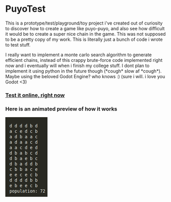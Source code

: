 # PuyoTest
This is a prototype/test/playground/toy project i've created out of curiosity to  discover how to create a game like puyo-puyo, and also see how difficult it would be to create a super nice chain in the game. This was not supposed to be a pretty copy of my work. This is literally just a bunch of code i wrote to 
test stuff.

I really want to implement a monte carlo search algorithm to generate efficient chains, instead of this crappy brute-force code implemented right now and i eventually will when i finish my college stuff. I dont plan to implement it using python in the future though (\*cough\* slow af \*cough\*). Maybe using the beloved Godot Engine? who knows :) (sure i will. i love you Godot <3)


### [Test it online, right now](https://repl.it/repls/FittingScentedBetaversion)


### Here is an animated preview of how it works

![alt text](play.gif "HowPuyoWorks")
